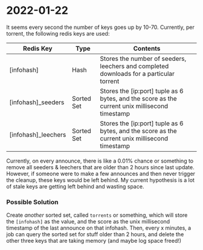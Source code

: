 # 2022-01-22

It seems every second the number of keys goes up by 10-70. Currently, per torrent, the following redis keys are used:

|Redis Key|Type|Contents|
|---------|----|--------|
|[infohash]|Hash|Stores the number of seeders, leechers and completed downloads for a particular torrent|
|[infohash]_seeders|Sorted Set|Stores the [ip:port] tuple as 6 bytes, and the score as the current unix millisecond timestamp|
|[infohash]_leechers|Sorted Set|Stores the [ip:port] tuple as 6 bytes, and the score as the current unix millisecond timestamp|

Currently, on every announce, there is like a 0.01% chance or something to remove all seeders & leechers that are older than 2 hours since last update. However, if someone were to make a few announces and then never trigger the cleanup, these keys would be left behind. 
My current hypothesis is a lot of stale keys are getting left behind and wasting space.

### Possible Solution

Create _another_ sorted set, called `torrents` or something, which will store the `[infohash]` as the value, and the score as the unix millisecond timestamp of the last announce on that infohash. Then, every x minutes, a job can query the sorted set for stuff older than 2 hours, and delete the other three keys that are taking memory (and maybe log space freed!)